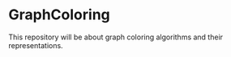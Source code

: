 # GraphColoring

This repository will be about graph coloring algorithms and their representations.
